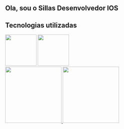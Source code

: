 ## Ola, sou o Sillas Desenvolvedor IOS

## Tecnologias utilizadas 

<div>
<img src="https://cdn.jsdelivr.net/gh/devicons/devicon/icons/swift/swift-original-wordmark.svg" height="100" width="100"/>

 <img src="https://cdn.jsdelivr.net/gh/devicons/devicon/icons/github/github-original-wordmark.svg" height="100" width="100" />
 </div>         
    
    
<div>
<a href="https://github.com/sillasgoes">
<img height="180em" src="https://github-readme-stats.vercel.app/api/top-langs/api?sillasgoes&layout=compact&langs_count=7&theme=dracula"/>
<img height="180em" src="https://github-readme-stats.vercel.app/api?sillasgoes&show_icons=true&theme=dracula&include_all_commits=true&count_private=true"/>
</div>
